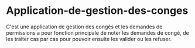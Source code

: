 # Application-de-gestion-des-conges
C'est une application de gestion des congés et les demandes de permissions a pour fonction principale de noter les demandes de congé, de les traiter cas par cas pour pouvoir ensuite les valider ou les refuser.
